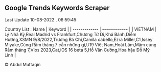

## Google Trends Keywords Scraper 
 
Last Update 10-08-2022 , 08:59:45

Country List :
 Name  | Keyword |
| ------------- | ------------- |
| VIETNAM | Lý Nhã Kỳ,Real Madrid vs Frankfurt,Chương Tử Di,Khá Bảnh,Diễm Hương,XSMN 9/8/2022,Trương Bá Chi,Camila cabello,Ezra Miller,C1,Issey Miyake,Cúng Rằm tháng 7 cần những gì,U19 Việt Nam,Hoài Lâm,Mâm cúng Rằm tháng 7,Vios 2023,Cat,iOS 16 beta 5,Hồ Văn Cường,Hoa hậu Đỗ Mỹ Linh |



© Abdul Muttaqin 

